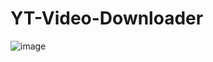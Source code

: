# YT-Video-Downloader
![image](https://github.com/TharU0418/YT-Video-Downloader/assets/101709936/8b64ed38-ee4d-417e-9293-aede3387bb92)
